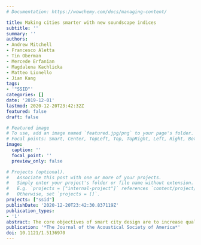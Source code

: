 ```yaml
---
# Documentation: https://wowchemy.com/docs/managing-content/

title: Making cities smarter with new soundscape indices
subtitle: ''
summary: ''
authors:
- Andrew Mitchell
- Francesco Aletta
- Tin Oberman
- Mercede Erfanian
- Magdalena Kachlicka
- Matteo Lionello
- Jian Kang
tags:
- '"SSID"'
categories: []
date: '2019-12-01'
lastmod: 2020-12-20T23:42:32Z
featured: false
draft: false

# Featured image
# To use, add an image named `featured.jpg/png` to your page's folder.
# Focal points: Smart, Center, TopLeft, Top, TopRight, Left, Right, BottomLeft, Bottom, BottomRight.
image:
  caption: ''
  focal_point: ''
  preview_only: false

# Projects (optional).
#   Associate this post with one or more of your projects.
#   Simply enter your project's folder or file name without extension.
#   E.g. `projects = ["internal-project"]` references `content/project/deep-learning/index.md`.
#   Otherwise, set `projects = []`.
projects: ["ssid"]
publishDate: '2020-12-20T23:42:30.837119Z'
publication_types:
- '1'
abstract: The core objectives of smart city design are to increase quality of life, enhance efficiency, and move towards the sustainability of cities. While this will involve increased integration of new and smarter technologies into urban design, the implementation of these technologies as applied to acoustics should be made within a design approach which considers these core objectives. Soundscape strategies have a focus on people’s perception and experience, considering the many factors which influence their perception. A recognized demand in the field of soundscape is a new set of metrics that can reliably measure both the acoustic environment and its perception. The European Research Council acknowledged this need and recently funded the Advanced Grant project “Soundscape Indices” (SSID), which aims at providing more advanced tools, compared to conventional dB-based metrics, by taking into account psychological, (psycho)acoustical, neurophysiological, and contextual factors for soundscape assessment. The SSID project will: characterise soundscapes, by capturing acoustic environments and establishing a comprehensive database; identify key factors and their influence on soundscape quality based on the database, by conducting laboratory psychological evaluations, acoustical/psychoacoustic factors analysis; and research the neural and psychophysiological underpinnings of soundscape experience. It is expected that SSID will provide a vital tool in guiding the implementation of the technological infrastructure of smart cities.
publication: '*The Journal of the Acoustical Society of America*'
doi: 10.1121/1.5136970
---
```

